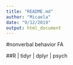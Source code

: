 ```yaml
---
title: "README.md"
author: "Micaela"
date: "9/12/2019"
output: html_document
---
```


#nonverbal behavior FA

##R | tidyr | dplyr | psych 
